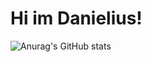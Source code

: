 # Hi im Danielius!

![Anurag's GitHub stats](https://github-readme-stats.vercel.app/api?username=gamertike&show_icons=true&theme=onedark)
